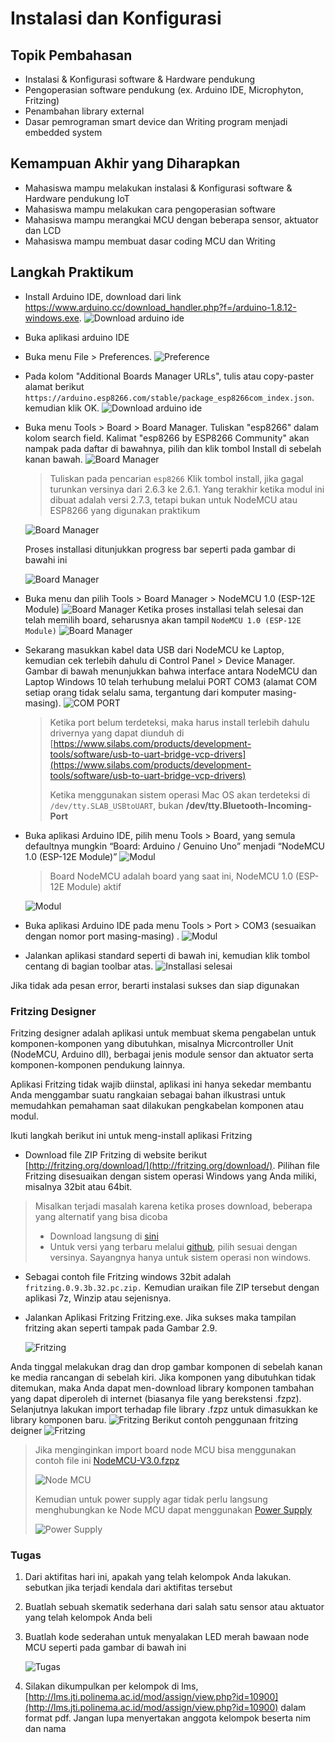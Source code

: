 # Instalasi dan Konfigurasi
## Topik Pembahasan
- Instalasi & Konfigurasi software & Hardware pendukung
- Pengoperasian software pendukung (ex. Arduino IDE, Microphyton, Fritzing)
- Penambahan library external
- Dasar pemrograman smart device dan Writing program menjadi embedded system

## Kemampuan Akhir yang Diharapkan
- Mahasiswa mampu melakukan instalasi & Konfigurasi software & Hardware pendukung IoT
- Mahasiswa mampu melakukan cara pengoperasian software
- Mahasiswa mampu merangkai MCU dengan beberapa sensor, aktuator dan LCD
- Mahasiswa mampu membuat dasar coding MCU dan Writing

## Langkah Praktikum

+ Install Arduino IDE, download dari link https://www.arduino.cc/download_handler.php?f=/arduino-1.8.12-windows.exe.
    ![Download arduino ide](images/ide.png)
+ Buka aplikasi arduino IDE
+ Buka menu File > Preferences. 
    ![Preference](images/ide2.png)
+ Pada kolom "Additional Boards Manager URLs", tulis atau copy-paster alamat berikut 
`https://arduino.esp8266.com/stable/package_esp8266com_index.json`. kemudian klik OK.
    ![Download arduino ide](images/ide3.png)
+ Buka menu Tools > Board > Board Manager. Tuliskan "esp8266" dalam kolom search field. Kalimat "esp8266 by ESP8266 
Community" akan nampak pada daftar di bawahnya, pilih dan klik tombol Install di sebelah kanan bawah.
    ![Board Manager](images/ide4.png)
    
    > Tuliskan pada pencarian `esp8266`
      Klik tombol install, jika gagal turunkan versinya dari 2.6.3 ke 2.6.1. Yang terakhir ketika modul ini dibuat adalah
    > versi 2.7.3, tetapi bukan untuk NodeMCU atau ESP8266 yang digunakan praktikum                                                                                                                                                                                                                                                             
    
    ![Board Manager](images/ide5.png)
    
    Proses installasi ditunjukkan progress bar seperti pada gambar di bawahi ini
    
    ![Board Manager](images/ide6.png)
    
+ Buka menu dan pilih Tools > Board Manager > NodeMCU 1.0 (ESP-12E Module)
    ![Board Manager](images/ide7.png)
    Ketika proses installasi telah selesai dan telah memilih board, seharusnya akan tampil `NodeMCU 1.0 (ESP-12E Module)`
    ![Board Manager](images/ide8.png)
 
+ Sekarang masukkan kabel data USB dari NodeMCU ke Laptop, kemudian cek terlebih dahulu di Control Panel > Device 
Manager. Gambar di bawah menunjukkan bahwa interface antara NodeMCU dan Laptop Windows 10 telah terhubung melalui 
PORT COM3 (alamat COM setiap orang tidak selalu sama, tergantung dari komputer masing-masing).
    ![COM PORT](images/ide9.png)
    > Ketika port belum terdeteksi, maka harus install terlebih dahulu drivernya yang dapat diunduh di 
    [https://www.silabs.com/products/development-tools/software/usb-to-uart-bridge-vcp-drivers](https://www.silabs.com/products/development-tools/software/usb-to-uart-bridge-vcp-drivers)
    > 
    > Ketika menggunakan sistem operasi Mac OS akan terdeteksi di `/dev/tty.SLAB_USBtoUART`, bukan **/dev/tty.Bluetooth-Incoming-Port**
+ Buka aplikasi Arduino IDE, pilih menu Tools > Board, yang semula defaultnya mungkin “Board: Arduino / Genuino Uno” 
menjadi “NodeMCU 1.0 (ESP-12E Module)”
    ![Modul](images/ide10.png)
    
    > Board NodeMCU adalah board yang saat ini, NodeMCU 1.0 (ESP-12E Module) aktif
    
    ![Modul](images/ide11.png)

+ Buka aplikasi Arduino IDE pada menu Tools > Port > COM3 (sesuaikan dengan nomor port masing-masing) .
    ![Modul](images/ide12.png)
    
+ Jalankan aplikasi standard seperti di bawah ini, kemudian klik tombol centang di bagian toolbar atas.
    ![Installasi selesai](images/ide13.png)
 
Jika tidak ada pesan error, berarti instalasi sukses dan siap digunakan

### Fritzing Designer
Fritzing designer adalah aplikasi untuk membuat skema pengabelan untuk komponen-komponen yang dibutuhkan, misalnya 
Micrcontroller Unit (NodeMCU, Arduino dll), berbagai jenis module sensor dan aktuator serta komponen-komponen pendukung lainnya.
 
Aplikasi Fritzing tidak wajib diinstal, aplikasi ini hanya sekedar membantu Anda menggambar suatu rangkaian sebagai 
bahan ilkustrasi untuk memudahkan pemahaman saat dilakukan pengkabelan komponen atau modul. 

Ikuti langkah berikut ini untuk meng-install aplikasi Fritzing
+ Download file ZIP Fritzing di website berikut [http://fritzing.org/download/](http://fritzing.org/download/). 
Pilihan file Fritzing disesuaikan dengan sistem operasi Windows yang Anda miliki, misalnya 32bit atau 64bit.
> Misalkan terjadi masalah karena ketika proses download, beberapa yang alternatif yang bisa dicoba
> - Download langsung di [sini](http://fritzing.org/download/0.8.7b/windows/fritzing.0.8.7b.pc.zip)
> - Untuk versi yang terbaru melalui [github](https://github.com/fritzing/fritzing-app/releases), pilih sesuai dengan versinya.
> Sayangnya hanya untuk sistem operasi non windows.
+ Sebagai contoh file Fritzing windows 32bit adalah `fritzing.0.9.3b.32.pc.zip.` Kemudian uraikan file ZIP tersebut dengan 
aplikasi 7z, Winzip atau sejenisnya.
+ Jalankan Aplikasi Fritzing Fritzing.exe. Jika sukses maka tampilan fritzing akan seperti tampak pada Gambar 2.9.

    ![Fritzing](images/fritzing.png)

Anda tinggal melakukan drag dan drop gambar komponen di sebelah kanan ke media rancangan di sebelah kiri. Jika komponen 
yang dibutuhkan tidak ditemukan, maka Anda dapat men-download library komponen tambahan yang dapat diperoleh di internet 
(biasanya file yang berekstensi .fzpz). Selanjutnya lakukan import terhadap file library .fzpz untuk dimasukkan ke 
library komponen baru.
![Fritzing](images/fritzing2.png)
Berikut contoh penggunaan fritzing deigner
![Fritzing](images/fritzing3.png)

> Jika menginginkan import board node MCU bisa menggunakan contoh file ini [NodeMCU-V3.0.fzpz](NodeMCU-V3.0.fzpz)
> 
> ![Node MCU](images/node-mcu.png)
>
> Kemudian untuk power supply agar tidak perlu langsung menghubungkan ke Node MCU dapat menggunakan 
> [Power Supply](YwRobot-Breadboard-Power-Supply.fzpz)
>
> ![Power Supply](images/power-supply.png)

### Tugas
1. Dari aktifitas hari ini, apakah yang telah kelompok Anda lakukan. sebutkan jika terjadi kendala dari aktifitas tersebut
2. Buatlah sebuah skematik sederhana dari salah satu sensor atau aktuator yang telah kelompok Anda beli
3. Buatlah kode sederahan untuk menyalakan LED merah bawaan node MCU seperti pada gambar di bawah ini

    ![Tugas](images/tugas.gif)
    
4. Silakan dikumpulkan per kelompok di lms, [http://lms.jti.polinema.ac.id/mod/assign/view.php?id=10900](http://lms.jti.polinema.ac.id/mod/assign/view.php?id=10900)
   dalam format pdf. Jangan lupa menyertakan anggota kelompok beserta nim dan nama